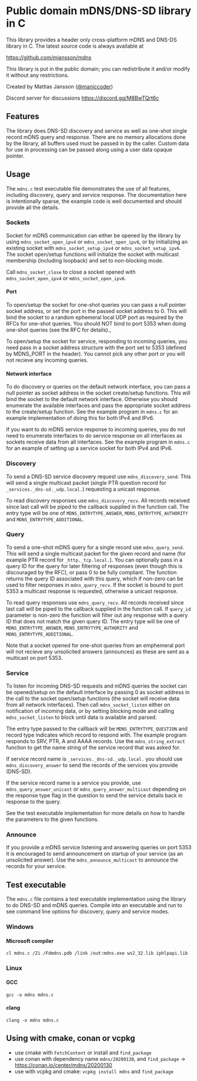 # Public domain mDNS/DNS-SD library in C

This library provides a header only cross-platform mDNS and DNS-DS library in C. The latest source code is always available at

https://github.com/mjansson/mdns

This library is put in the public domain; you can redistribute it and/or modify it without any restrictions.

Created by Mattias Jansson ([@maniccoder](https://twitter.com/maniccoder))

Discord server for discussions https://discord.gg/M8BwTQrt6c

## Features

The library does DNS-SD discovery and service as well as one-shot single record mDNS query and response. There are no memory allocations done by the library, all buffers used must be passed in by the caller. Custom data for use in processing can be passed along using a user data opaque pointer.

## Usage

The `mdns.c` test executable file demonstrates the use of all features, including discovery, query and service response. The documentation here is intentionally sparse, the example code is well documented and should provide all the details.

### Sockets

Socket for mDNS communication can either be opened by the library by using `mdns_socket_open_ipv4` or `mdns_socket_open_ipv6`, or by initializing an existing socket with `mdns_socket_setup_ipv4` or `mdns_socket_setup_ipv6`. The socket open/setup functions will initialize the socket with multicast membership (including loopback) and set to non-blocking mode.

Call `mdns_socket_close` to close a socket opened with `mdns_socket_open_ipv4` or `mdns_socket_open_ipv6`.

#### Port

To open/setup the socket for one-shot queries you can pass a null pointer socket address, or set the port in the passed socket address to 0. This will bind the socket to a random ephemeral local UDP port as required by the RFCs for one-shot queries. You should NOT bind to port 5353 when doing one-shot queries (see the RFC for details).,

To open/setup the socket for service, responding to incoming queries, you need pass in a socket address structure with the port set to 5353 (defined by MDNS_PORT in the header). You cannot pick any other port or you will not recieve any incoming queries.

#### Network interface

To do discovery or queries on the default network interface, you can pass a null pointer as socket address in the socket create/setup functions. This will bind the socket to the default network interface. Otherwise you should enumerate the available interfaces and pass the appropriate socket address to the create/setup function. See the example program in `mdns.c` for an example implementation of doing this for both IPv4 and IPv6.

If you want to do mDNS service response to incoming queries, you do not need to enumerate interfaces to do service response on all interfaces as sockets receive data from all interfaces. See the example program in `mdns.c` for an example of setting up a service socket for both IPv4 and IPv6.

### Discovery

To send a DNS-SD service discovery request use `mdns_discovery_send`. This will send a single multicast packet (single PTR question record for `_services._dns-sd._udp.local.`) requesting a unicast response.

To read discovery responses use `mdns_discovery_recv`. All records received since last call will be piped to the callback supplied in the function call. The entry type will be one of `MDNS_ENTRYTYPE_ANSWER`, `MDNS_ENTRYTYPE_AUTHORITY` and `MDNS_ENTRYTYPE_ADDITIONAL`.

### Query

To send a one-shot mDNS query for a single record use `mdns_query_send`. This will send a single multicast packet for the given record and name (for example PTR record for `_http._tcp.local.`). You can optionally pass in a query ID for the query for later filtering of responses (even though this is discouraged by the RFC), or pass 0 to be fully compliant. The function returns the query ID associated with this query, which if non-zero can be used to filter responses in `mdns_query_recv`. If the socket is bound to port 5353 a multicast response is requested, otherwise a unicast response.

To read query responses use `mdns_query_recv`. All records received since last call will be piped to the callback supplied in the function call. If `query_id` parameter is non-zero the function will filter out any response with a query ID that does not match the given query ID. The entry type will be one of `MDNS_ENTRYTYPE_ANSWER`, `MDNS_ENTRYTYPE_AUTHORITY` and `MDNS_ENTRYTYPE_ADDITIONAL`.

Note that a socket opened for one-shot queries from an emphemeral port will not recieve any unsolicited answers (announces) as these are sent as a multicast on port 5353.

### Service

To listen for incoming DNS-SD requests and mDNS queries the socket can be opened/setup on the default interface by passing 0 as socket address in the call to the socket open/setup functions (the socket will receive data from all network interfaces). Then call `mdns_socket_listen` either on notification of incoming data, or by setting blocking mode and calling `mdns_socket_listen` to block until data is available and parsed.

The entry type passed to the callback will be `MDNS_ENTRYTYPE_QUESTION` and record type indicates which record to respond with. The example program responds to SRV, PTR, A and AAAA records. Use the `mdns_string_extract` function to get the name string of the service record that was asked for.

If service record name is `_services._dns-sd._udp.local.` you should use `mdns_discovery_answer` to send the records of the services you provide (DNS-SD).

If the service record name is a service you provide, use `mdns_query_answer_unicast` or `mdns_query_answer_multicast` depending on the response type flag in the question to send the service details back in response to the query.

See the test executable implementation for more details on how to handle the parameters to the given functions.

### Announce

If you provide a mDNS service listening and answering queries on port 5353 it is encouraged to send announcement on startup of your service (as an unsolicited answer). Use the `mdns_announce_multicast` to announce the records for your service.

## Test executable
The `mdns.c` file contains a test executable implementation using the library to do DNS-SD and mDNS queries. Compile into an executable and run to see command line options for discovery, query and service modes.

### Windows

#### Microsoft compiler
`cl mdns.c /Zi /Fdmdns.pdb /link /out:mdns.exe ws2_32.lib iphlpapi.lib`

### Linux

#### GCC
`gcc -o mdns mdns.c`

#### clang
`clang -o mdns mdns.c`

## Using with cmake, conan or vcpkg

* use cmake with `FetchContent` or install and `find_package`
* use conan with dependency name `mdns/20200130`, and `find_package` -> https://conan.io/center/mdns/20200130
* use with vcpkg and cmake: `vcpkg install mdns` and `find_package`

